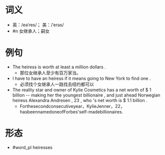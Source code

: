 # 词义
- 英：/eəˈres/； 美：/ˈerəs/
- #n 女继承人；嗣女
# 例句
- The heiress is worth at least a million dollars .
	- 那位女继承人至少有百万家当。
- I have to have an heiress if it means going to New York to find one .
	- 必须找个女继承人一路找去纽约都可以
- The reality star and owner of Kylie Cosmetics has a net worth of $ 1 billion -- making her the youngest billionaire , and just ahead Norwegian heiress Alexandra Andresen , 23 , who 's net worth is $ 1.1 billion .
	- Forthesecondconsecutiveyear，KylieJenner，22，hasbeennamedoneofForbes'self-madebillionaires.
# 形态
- #word_pl heiresses
